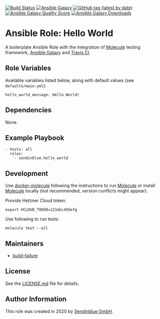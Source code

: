 [![Build Status](https://travis-ci.org/sendinblue/ansible-role-hello-world.svg?branch=master)](https://travis-ci.org/sendinblue/ansible-role-hello-world)
[![Ansible Galaxy](https://img.shields.io/badge/role-sendinblue.hello_world-blue.svg)](https://galaxy.ansible.com/sendinblue/hello_world/)
[![GitHub tag (latest by date)](https://img.shields.io/github/v/tag/sendinblue/ansible-role-hello-world)](https://galaxy.ansible.com/sendinblue/hello_world)
[![Ansible Galaxy Quality Score](https://img.shields.io/ansible/quality/49634)](https://galaxy.ansible.com/sendinblue/hello_world/)
[![Ansible Galaxy Downloads](https://img.shields.io/ansible/role/d/48974.svg?color=blue)](https://galaxy.ansible.com/sendinblue/hello_world/)

# Ansible Role: Hello World

A boilerplate Ansible Role with the integration of [Molecule](https://molecule.readthedocs.io/en/latest/) testing framework, [Ansible Galaxy](https://galaxy.ansible.com/) and [Travis CI](https://travis-ci.org/).

## Role Variables

Available variables listed below, along with default values (see `defaults/main.yml`):

    hello_world_message: Hello World!

## Dependencies

None.

## Example Playbook

    - hosts: all
      roles:
        - sendinblue.hello_world

## Development

Use [docker-molecule](https://github.com/nl2go/docker-molecule) following the instructions to run [Molecule](https://molecule.readthedocs.io/en/stable/)
or install [Molecule](https://molecule.readthedocs.io/en/stable/) locally (not recommended, version conflicts might appear).

Provide Hetzner Cloud token:

    export HCLOUD_TOKEN=123abc456efg

Use following to run tests:

    molecule test --all

## Maintainers

- [build-failure](https://github.com/build-failure)

## License

See the [LICENSE.md](LICENSE.md) file for details.

## Author Information

This role was created in 2020 by [Sendinblue GmbH](https://www.sendinblue.de/).
